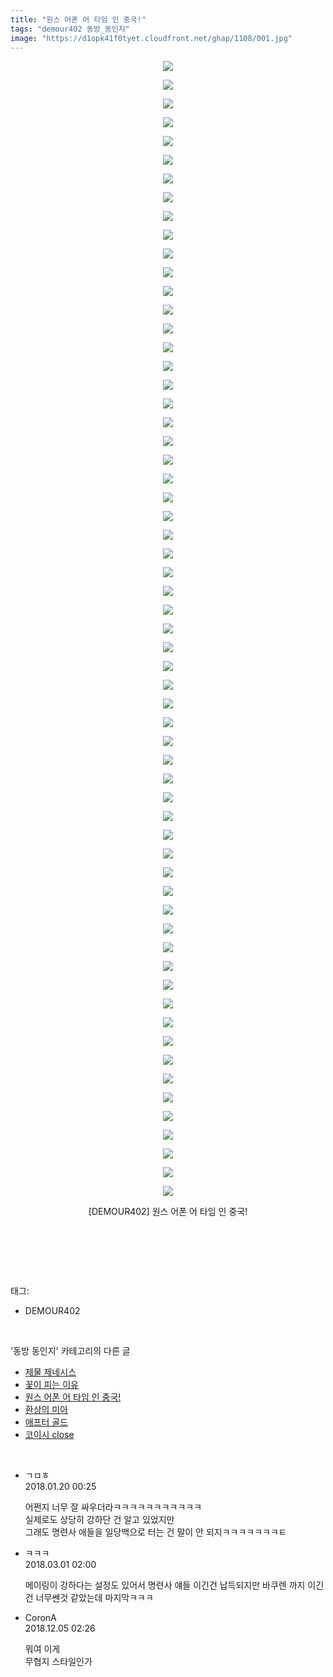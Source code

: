 ```yaml
---
title: "원스 어폰 어 타임 인 중국!"
tags: "demour402 동방_동인지"
image: "https://d1opk41f0tyet.cloudfront.net/ghap/1108/001.jpg"
---
```

<div class="article">
<p style="text-align: center; clear: none; float: none;"><img src="{{ site.imgserver10 }}/ghap/1108/001.jpg"/></p>
<p style="text-align: center; clear: none; float: none;"><img src="{{ site.imgserver10 }}/ghap/1108/002.jpg"/></p>
<p style="text-align: center; clear: none; float: none;"><img src="{{ site.imgserver10 }}/ghap/1108/003.jpg"/></p>
<p style="text-align: center; clear: none; float: none;"><img src="{{ site.imgserver10 }}/ghap/1108/004.jpg"/></p>
<p style="text-align: center; clear: none; float: none;"><img src="{{ site.imgserver10 }}/ghap/1108/005.jpg"/></p>
<p style="text-align: center; clear: none; float: none;"><img src="{{ site.imgserver10 }}/ghap/1108/006.jpg"/></p>
<p style="text-align: center; clear: none; float: none;"><img src="{{ site.imgserver10 }}/ghap/1108/007.jpg"/></p>
<p style="text-align: center; clear: none; float: none;"><img src="{{ site.imgserver10 }}/ghap/1108/008.jpg"/></p>
<p style="text-align: center; clear: none; float: none;"><img src="{{ site.imgserver10 }}/ghap/1108/009.jpg"/></p>
<p style="text-align: center; clear: none; float: none;"><img src="{{ site.imgserver10 }}/ghap/1108/010.jpg"/></p>
<p style="text-align: center; clear: none; float: none;"><img src="{{ site.imgserver10 }}/ghap/1108/011.jpg"/></p>
<p style="text-align: center; clear: none; float: none;"><img src="{{ site.imgserver10 }}/ghap/1108/012.jpg"/></p>
<p style="text-align: center; clear: none; float: none;"><img src="{{ site.imgserver10 }}/ghap/1108/013.jpg"/></p>
<p style="text-align: center; clear: none; float: none;"><img src="{{ site.imgserver10 }}/ghap/1108/014.jpg"/></p>
<p style="text-align: center; clear: none; float: none;"><img src="{{ site.imgserver10 }}/ghap/1108/015.jpg"/></p>
<p style="text-align: center; clear: none; float: none;"><img src="{{ site.imgserver10 }}/ghap/1108/016.jpg"/></p>
<p style="text-align: center; clear: none; float: none;"><img src="{{ site.imgserver10 }}/ghap/1108/017.jpg"/></p>
<p style="text-align: center; clear: none; float: none;"><img src="{{ site.imgserver10 }}/ghap/1108/018.jpg"/></p>
<p style="text-align: center; clear: none; float: none;"><img src="{{ site.imgserver10 }}/ghap/1108/019.jpg"/></p>
<p style="text-align: center; clear: none; float: none;"><img src="{{ site.imgserver10 }}/ghap/1108/020.jpg"/></p>
<p style="text-align: center; clear: none; float: none;"><img src="{{ site.imgserver10 }}/ghap/1108/021.jpg"/></p>
<p style="text-align: center; clear: none; float: none;"><img src="{{ site.imgserver10 }}/ghap/1108/022.jpg"/></p>
<p style="text-align: center; clear: none; float: none;"><img src="{{ site.imgserver10 }}/ghap/1108/023.jpg"/></p>
<p style="text-align: center; clear: none; float: none;"><img src="{{ site.imgserver10 }}/ghap/1108/024.jpg"/></p>
<p style="text-align: center; clear: none; float: none;"><img src="{{ site.imgserver10 }}/ghap/1108/025.jpg"/></p>
<p style="text-align: center; clear: none; float: none;"><img src="{{ site.imgserver10 }}/ghap/1108/026.jpg"/></p>
<p style="text-align: center; clear: none; float: none;"><img src="{{ site.imgserver10 }}/ghap/1108/027.jpg"/></p>
<p style="text-align: center; clear: none; float: none;"><img src="{{ site.imgserver10 }}/ghap/1108/028.jpg"/></p>
<p style="text-align: center; clear: none; float: none;"><img src="{{ site.imgserver10 }}/ghap/1108/029.jpg"/></p>
<p style="text-align: center; clear: none; float: none;"><img src="{{ site.imgserver10 }}/ghap/1108/030.jpg"/></p>
<p style="text-align: center; clear: none; float: none;"><img src="{{ site.imgserver10 }}/ghap/1108/031.jpg"/></p>
<p style="text-align: center; clear: none; float: none;"><img src="{{ site.imgserver10 }}/ghap/1108/032.jpg"/></p>
<p style="text-align: center; clear: none; float: none;"><img src="{{ site.imgserver10 }}/ghap/1108/033.jpg"/></p>
<p style="text-align: center; clear: none; float: none;"><img src="{{ site.imgserver10 }}/ghap/1108/034.jpg"/></p>
<p style="text-align: center; clear: none; float: none;"><img src="{{ site.imgserver10 }}/ghap/1108/035.jpg"/></p>
<p style="text-align: center; clear: none; float: none;"><img src="{{ site.imgserver10 }}/ghap/1108/036.jpg"/></p>
<p style="text-align: center; clear: none; float: none;"><img src="{{ site.imgserver10 }}/ghap/1108/037.jpg"/></p>
<p style="text-align: center; clear: none; float: none;"><img src="{{ site.imgserver10 }}/ghap/1108/038.jpg"/></p>
<p style="text-align: center; clear: none; float: none;"><img src="{{ site.imgserver10 }}/ghap/1108/039.jpg"/></p>
<p style="text-align: center; clear: none; float: none;"><img src="{{ site.imgserver10 }}/ghap/1108/040.jpg"/></p>
<p style="text-align: center; clear: none; float: none;"><img src="{{ site.imgserver10 }}/ghap/1108/041.jpg"/></p>
<p style="text-align: center; clear: none; float: none;"><img src="{{ site.imgserver10 }}/ghap/1108/042.jpg"/></p>
<p style="text-align: center; clear: none; float: none;"><img src="{{ site.imgserver10 }}/ghap/1108/043.jpg"/></p>
<p style="text-align: center; clear: none; float: none;"><img src="{{ site.imgserver10 }}/ghap/1108/044.jpg"/></p>
<p style="text-align: center; clear: none; float: none;"><img src="{{ site.imgserver10 }}/ghap/1108/045.jpg"/></p>
<p style="text-align: center; clear: none; float: none;"><img src="{{ site.imgserver10 }}/ghap/1108/046.jpg"/></p>
<p style="text-align: center; clear: none; float: none;"><img src="{{ site.imgserver10 }}/ghap/1108/047.jpg"/></p>
<p style="text-align: center; clear: none; float: none;"><img src="{{ site.imgserver10 }}/ghap/1108/048.jpg"/></p>
<p style="text-align: center; clear: none; float: none;"><img src="{{ site.imgserver10 }}/ghap/1108/049.jpg"/></p>
<p style="text-align: center; clear: none; float: none;"><img src="{{ site.imgserver10 }}/ghap/1108/050.jpg"/></p>
<p style="text-align: center; clear: none; float: none;"><img src="{{ site.imgserver10 }}/ghap/1108/051.jpg"/></p>
<p style="text-align: center; clear: none; float: none;"><img src="{{ site.imgserver10 }}/ghap/1108/052.jpg"/></p>
<p style="text-align: center; clear: none; float: none;"><img src="{{ site.imgserver10 }}/ghap/1108/053.jpg"/></p>
<p style="text-align: center; clear: none; float: none;"><img src="{{ site.imgserver10 }}/ghap/1108/054.jpg"/></p>
<p style="text-align: center; clear: none; float: none;"><img src="{{ site.imgserver10 }}/ghap/1108/055.jpg"/></p>
<p style="text-align: center; clear: none; float: none;"><img src="{{ site.imgserver10 }}/ghap/1108/056.jpg"/></p>
<p style="text-align: center; clear: none; float: none;"><img src="{{ site.imgserver10 }}/ghap/1108/057.jpg"/></p>
<p style="text-align: center; clear: none; float: none;"><img src="{{ site.imgserver10 }}/ghap/1108/058.jpg"/></p>
<p style="text-align: center; clear: none; float: none;"><img src="{{ site.imgserver10 }}/ghap/1108/059.jpg"/></p>
<p style="text-align: center; clear: none; float: none;"><img src="{{ site.imgserver10 }}/ghap/1108/060.jpg"/></p>
<p style="text-align: center; clear: none; float: none;"><img src="{{ site.imgserver10 }}/ghap/1108/061.jpg"/></p>
<p style="text-align: center; clear: none; float: none;">[DEMOUR402] 원스 어폰 어 타임 인 중국!</p>
<p style="text-align: center; clear: none; float: none;"><br/></p>
<p><br/></p>
</div><br/>
<div class="tagTrail">
<p>태그: </p>
<ul>
<li>DEMOUR402</li>
</ul>
</div><br/>
<div class="another">
<p>'동방 동인지' 카테고리의 다른 글</p>
<ul>
<li><a href="/ghap_1111">제물 제네시스</a></li>
<li><a href="/ghap_1109">꽃이 피는 이유</a></li>
<li><a href="/ghap_1108">원스 어폰 어 타임 인 중국!</a></li>
<li><a href="/ghap_1107">환상의 미아</a></li>
<li><a href="/ghap_1106">애프터 골드</a></li>
<li><a href="/ghap_1105">코이시 close</a></li>
</ul>
</div><br/>
<div class="cb_module cb_fluid">
<div class="cb_wrt cb_profile">
<div class="comment">
<ul>
<li class="cb_thumb_off" id="comment15178254">
<div class="cb_comment_area">
<div class="cb_info_area">
<div class="cb_section">
<span class="cb_nick_name">ㄱㅁㅎ</span>
</div>
<div class="cb_section">
<span class="cb_date">2018.01.20 00:25 </span>
</div>
</div>
<div class="cb_dsc_comment">
<p class="cb_dsc">
											어쩐지 너무 잘 싸우더라ㅋㅋㅋㅋㅋㅋㅋㅋㅋㅋㅋ<br/>
실제로도 상당히 강하단 건 알고 있었지만<br/>
그래도 명련사 애들을 일당백으로 터는 건 말이 안 되지ㅋㅋㅋㅋㅋㅋㅋㅌ
										</p>
</div>
</div></li>
<li class="cb_thumb_off" id="comment15209444">
<div class="cb_comment_area">
<div class="cb_info_area">
<div class="cb_section">
<span class="cb_nick_name">ㅋㅋㅋ</span>
</div>
<div class="cb_section">
<span class="cb_date">2018.03.01 02:00 </span>
</div>
</div>
<div class="cb_dsc_comment">
<p class="cb_dsc">
											메이링이 강하다는 설정도 있어서 명련사 얘들 이긴건 납득되지만 바쿠렌 까지 이긴건 너무쎈것 같았는데 마지막ㅋㅋㅋ
										</p>
</div>
</div></li>
<li class="cb_thumb_off" id="comment15382590">
<div class="cb_comment_area">
<div class="cb_info_area">
<div class="cb_section">
<span class="cb_nick_name">CoronA</span>
</div>
<div class="cb_section">
<span class="cb_date">2018.12.05 02:26 </span>
</div>
</div>
<div class="cb_dsc_comment">
<p class="cb_dsc">
											뭐여 이게<br/>
무협지 스타일인가
										</p>
</div>
</div></li>
</ul>
</div>
</div><!-- commentList close -->
</div><br/>
